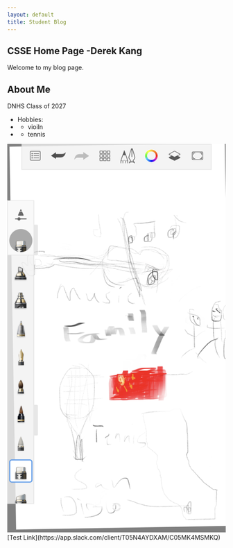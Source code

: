 ```yaml
---
layout: default
title: Student Blog
---
```


## CSSE Home Page -Derek Kang
Welcome to my blog page.

## About Me
DNHS Class of 2027
- Hobbies:
- - vioiln
- - tennis

<img src="images/test1 csse.png">
[Test Link](https://app.slack.com/client/T05N4AYDXAM/C05MK4MSMKQ)
